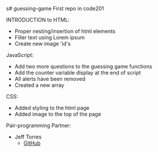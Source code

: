 s# guessing-game
First repo in code201

INTRODUCTION to HTML:

* Proper nesting/insertion of html elements
* Filler text using Lorem ipsum
* Create new image 'id's

JavaScript:

* Add two more questions to the guessing game functions
* Add the counter variable display at the end of script
* All alerts have been removed
* Created a new array


CSS:

* Added styling to the html page
* Added image to the top of the page

Pair-programming Partner:

* Jeff Torres
  * [GitHub](ilikesounds/guessing_game)
